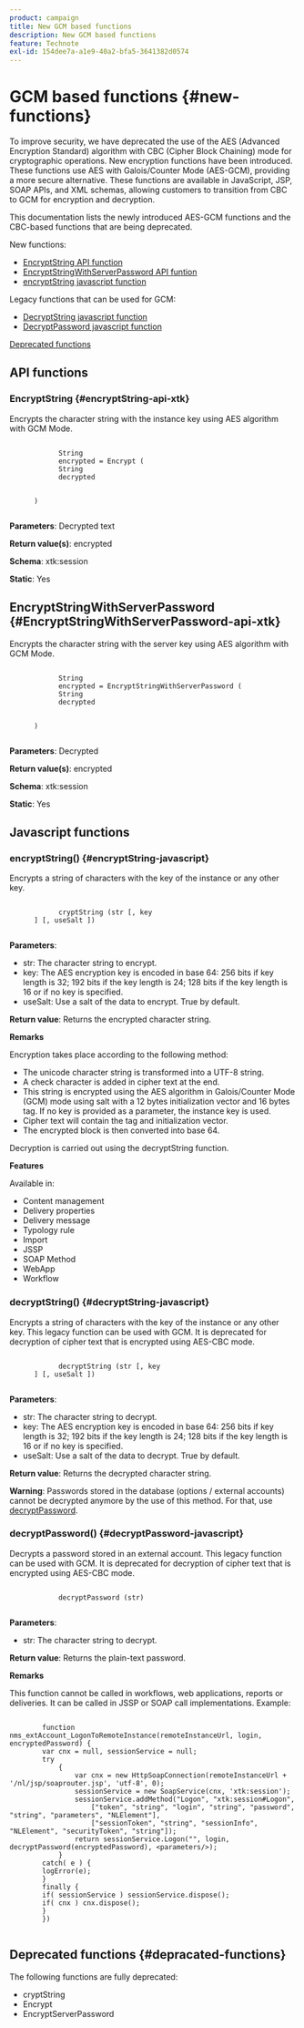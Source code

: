 ```yaml
---
product: campaign
title: New GCM based functions
description: New GCM based functions
feature: Technote
exl-id: 154dee7a-a1e9-40a2-bfa5-3641382d0574
---
```

# GCM based functions {#new-functions}
 
To improve security, we have deprecated the use of the AES (Advanced Encryption Standard) algorithm with CBC (Cipher Block Chaining) mode for cryptographic operations. New encryption functions have been introduced. These functions use AES with Galois/Counter Mode (AES-GCM), providing a more secure alternative. These functions are available in JavaScript, JSP, SOAP APIs, and XML schemas, allowing customers to transition from CBC to GCM for encryption and decryption.

This documentation lists the newly introduced AES-GCM functions and the CBC-based functions that are being deprecated. 

New functions: 

* [EncryptString API function](#encryptString-api-xtk)
* [EncryptStringWithServerPassword API funtion](#EncryptStringWithServerPassword-api-xtk)
* [encryptString javascript function](#encryptString-javascript)

Legacy functions that can be used for GCM:

* [DecryptString javascript function](#decryptString-javascript)
* [DecryptPassword javascript function](#decryptPassword-javascript)

[Deprecated functions](#depracated-functions)

## API functions

### EncryptString {#encryptString-api-xtk}

Encrypts the character string with the instance key using AES algorithm with GCM Mode. 

```

            String 
            encrypted = Encrypt (
            String       
            decrypted
            

      )
         
```

**Parameters**: Decrypted text

**Return value(s)**: encrypted

**Schema**: xtk:session 

**Static**: Yes 

## EncryptStringWithServerPassword {#EncryptStringWithServerPassword-api-xtk}

Encrypts the character string with the server key using AES algorithm with GCM Mode. 

 
```

            String 
            encrypted = EncryptStringWithServerPassword (
            String       
            decrypted
            

      )
         
```

**Parameters**: Decrypted

**Return value(s)**: encrypted

**Schema**: xtk:session 

**Static**: Yes 

## Javascript functions

### encryptString() {#encryptString-javascript}

Encrypts a string of characters with the key of the instance or any other key.

```

            cryptString (str [, key
      ] [, useSalt ])
         
```

**Parameters**: 

* str: The character string to encrypt. 
* key: The AES encryption key is encoded in base 64: 256 bits if key length is 32; 192 bits if the key length is 24; 128 bits if the key length is 16 or if no key is specified.
* useSalt: Use a salt of the data to encrypt. True by default. 

**Return value**: Returns the encrypted character string.

**Remarks**

Encryption takes place according to the following method: 

* The unicode character string is transformed into a UTF-8 string. 
* A check character is added in cipher text at the end.
* This string is encrypted using the AES algorithm in Galois/Counter Mode (GCM) mode using salt with a 12 bytes initialization vector and 16 bytes tag. If no key is provided as a parameter, the instance key is used.
* Cipher text will contain the tag and initialization vector. 
* The encrypted block is then converted into base 64. 

Decryption is carried out using the decryptString function. 

**Features**

Available in:

* Content management 
* Delivery properties 
* Delivery message 
* Typology rule 
* Import 
* JSSP 
* SOAP Method 
* WebApp 
* Workflow

### decryptString() {#decryptString-javascript}

Encrypts a string of characters with the key of the instance or any other key. This legacy function can be used with GCM. It is deprecated for decryption of cipher text that is encrypted using AES-CBC mode.

```

            decryptString (str [, key
      ] [, useSalt ])
         
```

**Parameters**: 

* str: The character string to decrypt. 
* key: The AES encryption key is encoded in base 64: 256 bits if key length is 32; 192 bits if the key length is 24; 128 bits if the key length is 16 or if no key is specified.
* useSalt: Use a salt of the data to decrypt. True by default. 

**Return value**: Returns the decrypted character string.

**Warning**: Passwords stored in the database (options / external accounts) cannot be decrypted anymore by the use of this method. For that, use [decryptPassword](#decryptPassword-javascript).

### decryptPassword() {#decryptPassword-javascript}

Decrypts a password stored in an external account. This legacy function can be used with GCM. It is deprecated for decryption of cipher text that is encrypted using AES-CBC mode.

```

            decryptPassword (str)
         
```

**Parameters**: 

* str: The character string to decrypt. 

**Return value**: Returns the plain-text password.

**Remarks**

This function cannot be called in workflows, web applications, reports or deliveries. It can be called in JSSP or SOAP call implementations. Example:

```

        function nms_extAccount_LogonToRemoteInstance(remoteInstanceUrl, login, encryptedPassword) {
        var cnx = null, sessionService = null;
        try
            {
                var cnx = new HttpSoapConnection(remoteInstanceUrl + '/nl/jsp/soaprouter.jsp', 'utf-8', 0);
                sessionService = new SoapService(cnx, 'xtk:session');
                sessionService.addMethod("Logon", "xtk:session#Logon",
                    ["token", "string", "login", "string", "password", "string", "parameters", "NLElement"],
                    ["sessionToken", "string", "sessionInfo", "NLElement", "securityToken", "string"]);
                return sessionService.Logon("", login, decryptPassword(encryptedPassword), <parameters/>);
            }
        catch( e ) {
        logError(e);
        }
        finally {
        if( sessionService ) sessionService.dispose();
        if( cnx ) cnx.dispose();
        }
        })
      
```

## Deprecated functions {#depracated-functions}

The following functions are fully deprecated: 

* cryptString
* Encrypt
* EncryptServerPassword
